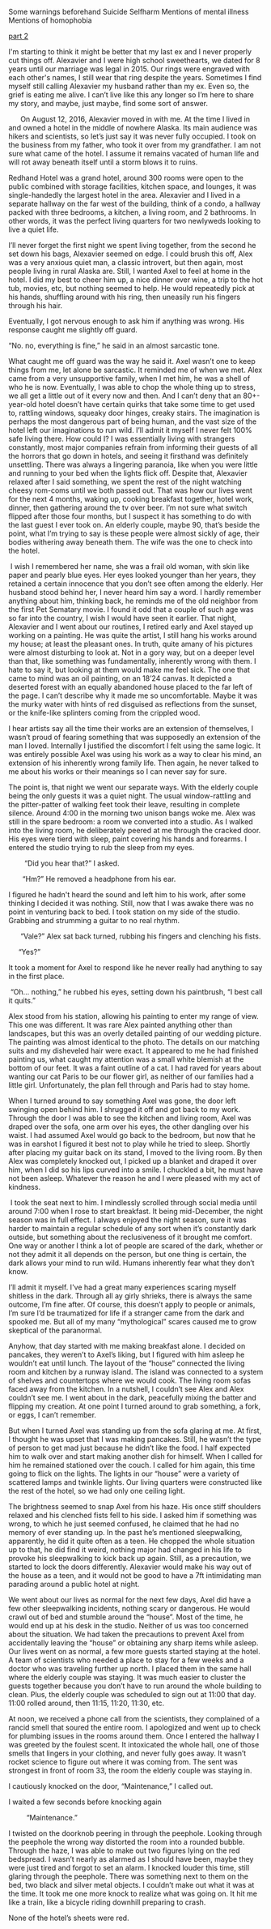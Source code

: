 Some warnings beforehand 
Suicide 
Selfharm 
Mentions of mental illness 
Mentions of homophobia 

[part 2](https://www.reddit.com/r/nosleep/comments/wwohza/hotel_of_horrors_part_2/)


I'm starting to think it might be better that my last ex and I never properly cut things off. Alexavier and I were high school sweethearts, we dated for 8 years until our marriage was legal in 2015. Our rings were engraved with each other's names, I still wear that ring despite the years. Sometimes I find myself still calling Alexavier my husband rather than my ex. Even so, the grief is eating me alive. I can’t live like this any longer so I’m here to share my story, and maybe, just maybe, find some sort of answer. 


      On August 12, 2016, Alexavier moved in with me. At the time I lived in and owned a hotel in the middle of nowhere Alaska. Its main audience was hikers and scientists, so let’s just say it was never fully occupied. I took on the business from my father, who took it over from my grandfather. I am not sure what came of the hotel. I assume it remains vacated of human life and will rot away beneath itself until a storm blows it to ruins. 


Redhand Hotel was a grand hotel, around 300 rooms were open to the public combined with storage facilities, kitchen space, and lounges, it was single-handedly the largest hotel in the area. Alexavier and I lived in a separate hallway on the far west of the building, think of a condo, a hallway packed with three bedrooms, a kitchen, a living room, and 2 bathrooms. In other words, it was the perfect living quarters for two newlyweds looking to live a quiet life. 


I’ll never forget the first night we spent living together, from the second he set down his bags, Alexavier seemed on edge. I could brush this off, Alex was a very anxious quiet man, a classic introvert, but then again, most people living in rural Alaska are. Still, I wanted Axel to feel at home in the hotel. I did my best to cheer him up, a nice dinner over wine, a trip to the hot tub, movies, etc, but nothing seemed to help. He would repeatedly pick at his hands, shuffling around with his ring, then uneasily run his fingers through his hair. 


Eventually, I got nervous enough to ask him if anything was wrong. His response caught me slightly off guard. 


“No. no, everything is fine,” he said in an almost sarcastic tone. 


What caught me off guard was the way he said it. Axel wasn’t one to keep things from me, let alone be sarcastic. It reminded me of when we met. Alex came from a very unsupportive family, when I met him, he was a shell of who he is now. Eventually, I was able to chop the whole thing up to stress, we all get a little out of it every now and then. And I can’t deny that an 80+-year-old hotel doesn’t have certain quirks that take some time to get used to, rattling windows, squeaky door hinges, creaky stairs. The imagination is perhaps the most dangerous part of being human, and the vast size of the hotel left our imaginations to run wild. I’ll admit it myself I never felt 100% safe living there. How could I? I was essentially living with strangers constantly, most major companies refrain from informing their guests of all the horrors that go down in hotels, and seeing it firsthand was definitely unsettling. There was always a lingering paranoia, like when you were little and running to your bed when the lights flick off. Despite that, Alexavier relaxed after I said something, we spent the rest of the night watching cheesy rom-coms until we both passed out. That was how our lives went for the next 4 months, waking up, cooking breakfast together, hotel work, dinner, then gathering around the tv over beer. I’m not sure what switch flipped after those four months, but I suspect it has something to do with the last guest I ever took on. An elderly couple, maybe 90, that’s beside the point, what I’m trying to say is these people were almost sickly of age, their bodies withering away beneath them. The wife was the one to check into the hotel.


 I wish I remembered her name, she was a frail old woman, with skin like paper and pearly blue eyes. Her eyes looked younger than her years, they retained a certain innocence that you don’t see often among the elderly. Her husband stood behind her, I never heard him say a word. I hardly remember anything about him, thinking back, he reminds me of the old neighbor from the first Pet Sematary movie. I found it odd that a couple of such age was so far into the country, I wish I would have seen it earlier. That night, Alexavier and I went about our routines, I retired early and Axel stayed up working on a painting. He was quite the artist, I still hang his works around my house; at least the pleasant ones. In truth, quite amany of his pictures were almost disturbing to look at. Not in a gory way, but on a deeper level than that, like something was fundamentally, inherently wrong with them. I hate to say it, but looking at them would make me feel sick. The one that came to mind was an oil painting, on an 18’24 canvas. It depicted a deserted forest with an equally abandoned house placed to the far left of the page. I can’t describe why it made me so uncomfortable. Maybe it was the murky water with hints of red disguised as reflections from the sunset, or the knife-like splinters coming from the crippled wood. 


I hear artists say all the time their works are an extension of themselves, I wasn’t proud of fearing something that was supposedly an extension of the man I loved. Internally I justified the discomfort I felt using the same logic. It was entirely possible Axel was using his work as a way to clear his mind, an extension of his inherently wrong family life. Then again, he never talked to me about his works or their meanings so I can never say for sure. 


The point is, that night we went our separate ways. With the elderly couple being the only guests it was a quiet night. The usual window-rattling and the pitter-patter of walking feet took their leave, resulting in complete silence. Around 4:00 in the morning two unison bangs woke me. Alex was still in the spare bedroom: a room we converted into a studio. As I walked into the living room, he deliberately peered at me through the cracked door. His eyes were tierd with sleep, paint covering his hands and forearms. I entered the studio trying to rub the sleep from my eyes. 


        “Did you hear that?” I asked. 


       “Hm?” He removed a headphone from his ear. 


I figured he hadn't heard the sound and left him to his work, after some thinking I decided it was nothing. Still, now that I was awake there was no point in venturing back to bed. I took station on my side of the studio. Grabbing and strumming a guitar to no real rhythm. 


      “Vale?” Alex sat back turned, rubbing his fingers and clenching his fists.


     “Yes?” 


It took a moment for Axel to respond like he never really had anything to say in the first place.


 “Oh… nothing,” he rubbed his eyes, setting down his paintbrush, “I best call it quits.” 


Alex stood from his station, allowing his painting to enter my range of view. This one was different. It was rare Alex painted anything other than landscapes, but this was an overly detailed painting of our wedding picture. The painting was almost identical to the photo. The details on our matching suits and my disheveled hair were exact. It appeared to me he had finished painting us, what caught my attention was a small white blemish at the bottom of our feet. It was a faint outline of a cat. I had raved for years about wanting our cat Paris to be our flower girl, as neither of our families had a little girl. Unfortunately, the plan fell through and Paris had to stay home. 


When I turned around to say something Axel was gone, the door left swinging open behind him. I shrugged it off and got back to my work. Through the door I was able to see the kitchen and living room, Axel was draped over the sofa, one arm over his eyes, the other dangling over his waist. I had assumed Axel would go back to the bedroom, but now that he was in earshot I figured it best not to play while he tried to sleep. Shortly after placing my guitar back on its stand, I moved to the living room. By then Alex was completely knocked out, I picked up a blanket and draped it over him, when I did so his lips curved into a smile. I chuckled a bit, he must have not been asleep. Whatever the reason he and I were pleased with my act of kindness.


 I took the seat next to him. I mindlessly scrolled through social media until around 7:00 when I rose to start breakfast. It being mid-December, the night season was in full effect. I always enjoyed the night season, sure it was harder to maintain a regular schedule of any sort when it’s constantly dark outside, but something about the reclusiveness of it brought me comfort. One way or another I think a lot of people are scared of the dark, whether or not they admit it all depends on the person, but one thing is certain, the dark allows your mind to run wild. Humans inherently fear what they don’t know. 


I’ll admit it myself. I've had a great many experiences scaring myself shitless in the dark. Through all ay girly shrieks, there is always the same outcome, I’m fine after. Of course, this doesn’t apply to people or animals, I’m sure I’d be traumatized for life if a stranger came from the dark and spooked me. But all of my many “mythological” scares caused me to grow skeptical of the paranormal. 


Anyhow, that day started with me making breakfast alone. I decided on pancakes, they weren’t to Axel’s liking, but I figured with him asleep he wouldn’t eat until lunch. The layout of the “house” connected the living room and kitchen by a runway island. The island was connected to a system of shelves and countertops where we would cook. The living room sofas faced away from the kitchen. In a nutshell, I couldn’t see Alex and Alex couldn’t see me. I went about in the dark, peacefully mixing the batter and flipping my creation. At one point I turned around to grab something, a fork, or eggs, I can’t remember. 


But when I turned Axel was standing up from the sofa glaring at me. At first, I thought he was upset that I was making pancakes. Still, he wasn’t the type of person to get mad just because he didn’t like the food. I half expected him to walk over and start making another dish for himself. When I called for him he remained stationed over the couch. I called for him again, this time going to flick on the lights. The lights in our “house” were a variety of scattered lamps and twinkle lights. Our living quarters were constructed like the rest of the hotel, so we had only one ceiling light. 


The brightness seemed to snap Axel from his haze. His once stiff shoulders relaxed and his clenched fists fell to his side. I asked him if something was wrong, to which he just seemed confused, he claimed that he had no memory of ever standing up. In the past he’s mentioned sleepwalking, apparently, he did it quite often as a teen. He chopped the whole situation up to that, he did find it weird, nothing major had changed in his life to provoke his sleepwalking to kick back up again. Still, as a precaution, we started to lock the doors differently. Alexavier would make his way out of the house as a teen, and it would not be good to have a 7ft intimidating man parading around a public hotel at night. 


We went about our lives as normal for the next few days, Axel did have a few other sleepwalking incidents, nothing scary or dangerous. He would crawl out of bed and stumble around the “house”. Most of the time, he would end up at his desk in the studio. Neither of us was too concerned about the situation. We had taken the precautions to prevent Axel from accidentally leaving the “house” or obtaining any sharp items while asleep. Our lives went on as normal, a few more guests started staying at the hotel. A team of scientists who needed a place to stay for a few weeks and a doctor who was traveling further up north. I placed them in the same hall where the elderly couple was staying. It was much easier to cluster the guests together because you don’t have to run around the whole building to clean. Plus, the elderly couple was scheduled to sign out at 11:00 that day. 11:00 rolled around, then 11:15, 11:20, 11:30, etc. 


At noon, we received a phone call from the scientists, they complained of a rancid smell that soured the entire room. I apologized and went up to check for plumbing issues in the rooms around them. Once I entered the hallway I was greeted by the foulest scent. It intoxicated the whole hall, one of those smells that lingers in your clothing, and never fully goes away. It wasn’t rocket science to figure out where it was coming from. The sent was strongest in front of room 33, the room the elderly couple was staying in.


I cautiously knocked on the door, “Maintenance,” I called out. 

I waited a few seconds before knocking again 


         “Maintenance.”


I twisted on the doorknob peering in through the peephole. Looking through the peephole the wrong way distorted the room into a rounded bubble. Through the haze, I was able to make out two figures lying on the red bedspread. I wasn’t nearly as alarmed as I should have been, maybe they were just tired and forgot to set an alarm. I knocked louder this time, still glaring through the peephole. There was something next to them on the bed, two black and silver metal objects. I couldn’t make out what it was at the time. It took me one more knock to realize what was going on. It hit me like a train, like a bicycle riding downhill preparing to crash. 


None of the hotel’s sheets were red.